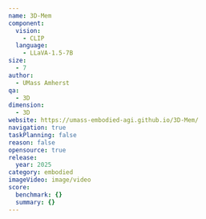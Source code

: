 ```yaml
---
name: 3D-Mem
component:
  vision:
    - CLIP
  language:
    - LLaVA-1.5-7B
size:
  - 7
author:
  - UMass Amherst
qa:
  - 3D
dimension:
  - 3D
website: https://umass-embodied-agi.github.io/3D-Mem/
navigation: true
taskPlanning: false
reason: false
opensource: true
release:
  year: 2025
category: embodied
imageVideo: image/video
score:
  benchmark: {}
  summary: {}
---
```

